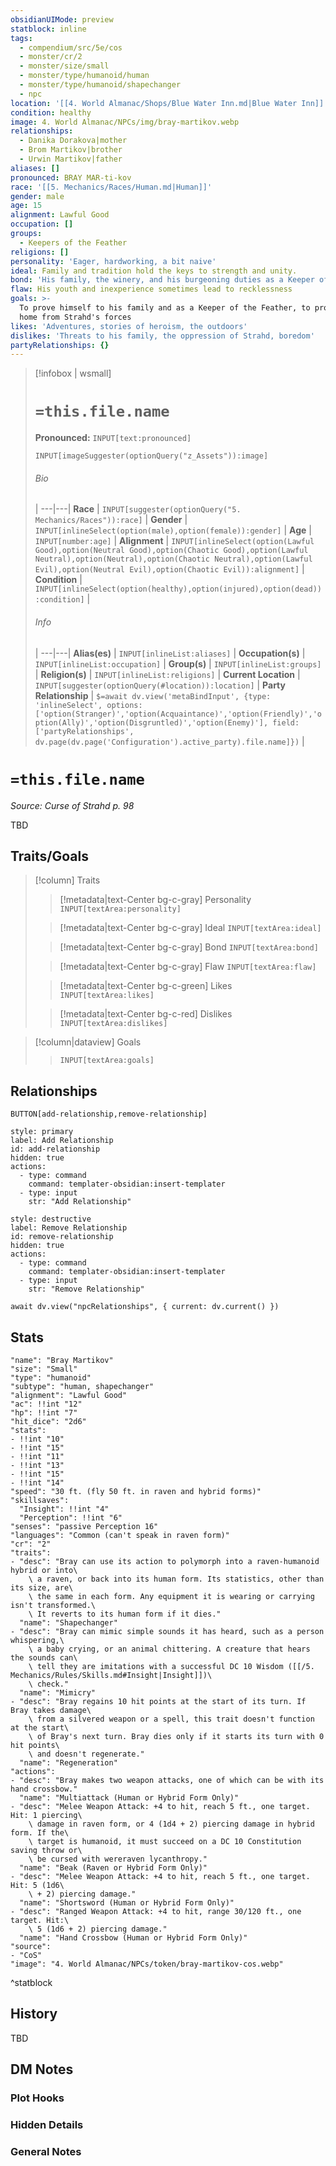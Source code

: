 ```yaml
---
obsidianUIMode: preview
statblock: inline
tags:
  - compendium/src/5e/cos
  - monster/cr/2
  - monster/size/small
  - monster/type/humanoid/human
  - monster/type/humanoid/shapechanger
  - npc
location: '[[4. World Almanac/Shops/Blue Water Inn.md|Blue Water Inn]]'
condition: healthy
image: 4. World Almanac/NPCs/img/bray-martikov.webp
relationships:
  - Danika Dorakova|mother
  - Brom Martikov|brother
  - Urwin Martikov|father
aliases: []
pronounced: BRAY MAR-ti-kov
race: '[[5. Mechanics/Races/Human.md|Human]]'
gender: male
age: 15
alignment: Lawful Good
occupation: []
groups:
  - Keepers of the Feather
religions: []
personality: 'Eager, hardworking, a bit naive'
ideal: Family and tradition hold the keys to strength and unity.
bond: 'His family, the winery, and his burgeoning duties as a Keeper of the Feather'
flaw: His youth and inexperience sometimes lead to recklessness
goals: >-
  To prove himself to his family and as a Keeper of the Feather, to protect his
  home from Strahd's forces
likes: 'Adventures, stories of heroism, the outdoors'
dislikes: 'Threats to his family, the oppression of Strahd, boredom'
partyRelationships: {}
---
```


> [!infobox | wsmall]
> # `=this.file.name`
> **Pronounced:**  `INPUT[text:pronounced]`
> ```meta-bind
> INPUT[imageSuggester(optionQuery("z_Assets")):image]
> ```
> ###### Bio
>  |
>  ---|---|
> **Race** | `INPUT[suggester(optionQuery("5. Mechanics/Races")):race]` |
> **Gender** | `INPUT[inlineSelect(option(male),option(female)):gender]` |
> **Age** | `INPUT[number:age]` |
> **Alignment** | `INPUT[inlineSelect(option(Lawful Good),option(Neutral Good),option(Chaotic Good),option(Lawful Neutral),option(Neutral),option(Chaotic Neutral),option(Lawful Evil),option(Neutral Evil),option(Chaotic Evil)):alignment]` |
> **Condition** | `INPUT[inlineSelect(option(healthy),option(injured),option(dead)):condition]` |
> ###### Info
>  |
>  ---|---|
> **Alias(es)** | `INPUT[inlineList:aliases]` |
> **Occupation(s)** | `INPUT[inlineList:occupation]` |
> **Group(s)** | `INPUT[inlineList:groups]` |
> **Religion(s)** | `INPUT[inlineList:religions]` |
> **Current Location** | `INPUT[suggester(optionQuery(#location)):location]` |
> **Party Relationship** | `$=await dv.view('metaBindInput', {type: 'inlineSelect', options: ['option(Stranger)','option(Acquaintance)','option(Friendly)','option(Ally)','option(Disgruntled)','option(Enemy)'], field: ['partyRelationships', dv.page(dv.page('Configuration').active_party).file.name]})` |

# **`=this.file.name`**
*Source: Curse of Strahd p. 98*

TBD

## Traits/Goals
> [!column] Traits
>> [!metadata|text-Center bg-c-gray] Personality
>> `INPUT[textArea:personality]`
>
>> [!metadata|text-Center bg-c-gray] Ideal
>> `INPUT[textArea:ideal]`
>
>> [!metadata|text-Center bg-c-gray] Bond
>> `INPUT[textArea:bond]`
>
>> [!metadata|text-Center bg-c-gray] Flaw
>> `INPUT[textArea:flaw]`
>
>> [!metadata|text-Center bg-c-green] Likes
>> `INPUT[textArea:likes]`
>
>> [!metadata|text-Center bg-c-red] Dislikes
>> `INPUT[textArea:dislikes]`

> [!column|dataview] Goals
>> `INPUT[textArea:goals]`

## Relationships
`BUTTON[add-relationship,remove-relationship]`
```meta-bind-button
style: primary
label: Add Relationship
id: add-relationship
hidden: true
actions:
  - type: command
    command: templater-obsidian:insert-templater
  - type: input
    str: "Add Relationship"
```
```meta-bind-button
style: destructive
label: Remove Relationship
id: remove-relationship
hidden: true
actions:
  - type: command
    command: templater-obsidian:insert-templater
  - type: input
    str: "Remove Relationship"
```
```dataviewjs
await dv.view("npcRelationships", { current: dv.current() })
```

## Stats
```statblock
"name": "Bray Martikov"
"size": "Small"
"type": "humanoid"
"subtype": "human, shapechanger"
"alignment": "Lawful Good"
"ac": !!int "12"
"hp": !!int "7"
"hit_dice": "2d6"
"stats":
- !!int "10"
- !!int "15"
- !!int "11"
- !!int "13"
- !!int "15"
- !!int "14"
"speed": "30 ft. (fly 50 ft. in raven and hybrid forms)"
"skillsaves":
  "Insight": !!int "4"
  "Perception": !!int "6"
"senses": "passive Perception 16"
"languages": "Common (can't speak in raven form)"
"cr": "2"
"traits":
- "desc": "Bray can use its action to polymorph into a raven-humanoid hybrid or into\
    \ a raven, or back into its human form. Its statistics, other than its size, are\
    \ the same in each form. Any equipment it is wearing or carrying isn't transformed.\
    \ It reverts to its human form if it dies."
  "name": "Shapechanger"
- "desc": "Bray can mimic simple sounds it has heard, such as a person whispering,\
    \ a baby crying, or an animal chittering. A creature that hears the sounds can\
    \ tell they are imitations with a successful DC 10 Wisdom ([[/5. Mechanics/Rules/Skills.md#Insight|Insight]])\
    \ check."
  "name": "Mimicry"
- "desc": "Bray regains 10 hit points at the start of its turn. If Bray takes damage\
    \ from a silvered weapon or a spell, this trait doesn't function at the start\
    \ of Bray's next turn. Bray dies only if it starts its turn with 0 hit points\
    \ and doesn't regenerate."
  "name": "Regeneration"
"actions":
- "desc": "Bray makes two weapon attacks, one of which can be with its hand crossbow."
  "name": "Multiattack (Human or Hybrid Form Only)"
- "desc": "Melee Weapon Attack: +4 to hit, reach 5 ft., one target. Hit: 1 piercing\
    \ damage in raven form, or 4 (1d4 + 2) piercing damage in hybrid form. If the\
    \ target is humanoid, it must succeed on a DC 10 Constitution saving throw or\
    \ be cursed with wereraven lycanthropy."
  "name": "Beak (Raven or Hybrid Form Only)"
- "desc": "Melee Weapon Attack: +4 to hit, reach 5 ft., one target. Hit: 5 (1d6\
    \ + 2) piercing damage."
  "name": "Shortsword (Human or Hybrid Form Only)"
- "desc": "Ranged Weapon Attack: +4 to hit, range 30/120 ft., one target. Hit:\
    \ 5 (1d6 + 2) piercing damage."
  "name": "Hand Crossbow (Human or Hybrid Form Only)"
"source":
- "CoS"
"image": "4. World Almanac/NPCs/token/bray-martikov-cos.webp"
```
^statblock

## History
TBD

## DM Notes
### Plot Hooks


### Hidden Details


### General Notes
